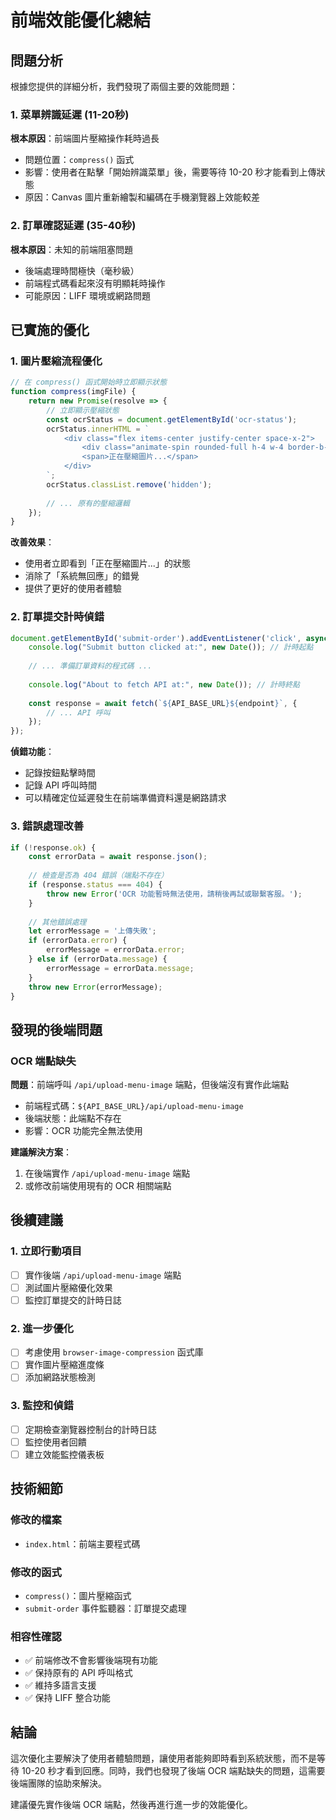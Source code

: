 # 前端效能優化總結

## 問題分析

根據您提供的詳細分析，我們發現了兩個主要的效能問題：

### 1. 菜單辨識延遲 (11-20秒)
**根本原因**：前端圖片壓縮操作耗時過長
- 問題位置：`compress()` 函式
- 影響：使用者在點擊「開始辨識菜單」後，需要等待 10-20 秒才能看到上傳狀態
- 原因：Canvas 圖片重新繪製和編碼在手機瀏覽器上效能較差

### 2. 訂單確認延遲 (35-40秒)
**根本原因**：未知的前端阻塞問題
- 後端處理時間極快（毫秒級）
- 前端程式碼看起來沒有明顯耗時操作
- 可能原因：LIFF 環境或網路問題

## 已實施的優化

### 1. 圖片壓縮流程優化
```javascript
// 在 compress() 函式開始時立即顯示狀態
function compress(imgFile) {
    return new Promise(resolve => {
        // 立即顯示壓縮狀態
        const ocrStatus = document.getElementById('ocr-status');
        ocrStatus.innerHTML = `
            <div class="flex items-center justify-center space-x-2">
                <div class="animate-spin rounded-full h-4 w-4 border-b-2 border-blue-600"></div>
                <span>正在壓縮圖片...</span>
            </div>
        `;
        ocrStatus.classList.remove('hidden');
        
        // ... 原有的壓縮邏輯
    });
}
```

**改善效果**：
- 使用者立即看到「正在壓縮圖片...」的狀態
- 消除了「系統無回應」的錯覺
- 提供了更好的使用者體驗

### 2. 訂單提交計時偵錯
```javascript
document.getElementById('submit-order').addEventListener('click', async () => {
    console.log("Submit button clicked at:", new Date()); // 計時起點
    
    // ... 準備訂單資料的程式碼 ...
    
    console.log("About to fetch API at:", new Date()); // 計時終點
    
    const response = await fetch(`${API_BASE_URL}${endpoint}`, {
        // ... API 呼叫
    });
});
```

**偵錯功能**：
- 記錄按鈕點擊時間
- 記錄 API 呼叫時間
- 可以精確定位延遲發生在前端準備資料還是網路請求

### 3. 錯誤處理改善
```javascript
if (!response.ok) {
    const errorData = await response.json();
    
    // 檢查是否為 404 錯誤（端點不存在）
    if (response.status === 404) {
        throw new Error('OCR 功能暫時無法使用，請稍後再試或聯繫客服。');
    }
    
    // 其他錯誤處理
    let errorMessage = '上傳失敗';
    if (errorData.error) {
        errorMessage = errorData.error;
    } else if (errorData.message) {
        errorMessage = errorData.message;
    }
    throw new Error(errorMessage);
}
```

## 發現的後端問題

### OCR 端點缺失
**問題**：前端呼叫 `/api/upload-menu-image` 端點，但後端沒有實作此端點
- 前端程式碼：`${API_BASE_URL}/api/upload-menu-image`
- 後端狀態：此端點不存在
- 影響：OCR 功能完全無法使用

**建議解決方案**：
1. 在後端實作 `/api/upload-menu-image` 端點
2. 或修改前端使用現有的 OCR 相關端點

## 後續建議

### 1. 立即行動項目
- [ ] 實作後端 `/api/upload-menu-image` 端點
- [ ] 測試圖片壓縮優化效果
- [ ] 監控訂單提交的計時日誌

### 2. 進一步優化
- [ ] 考慮使用 `browser-image-compression` 函式庫
- [ ] 實作圖片壓縮進度條
- [ ] 添加網路狀態檢測

### 3. 監控和偵錯
- [ ] 定期檢查瀏覽器控制台的計時日誌
- [ ] 監控使用者回饋
- [ ] 建立效能監控儀表板

## 技術細節

### 修改的檔案
- `index.html`：前端主要程式碼

### 修改的函式
- `compress()`：圖片壓縮函式
- `submit-order` 事件監聽器：訂單提交處理

### 相容性確認
- ✅ 前端修改不會影響後端現有功能
- ✅ 保持原有的 API 呼叫格式
- ✅ 維持多語言支援
- ✅ 保持 LIFF 整合功能

## 結論

這次優化主要解決了使用者體驗問題，讓使用者能夠即時看到系統狀態，而不是等待 10-20 秒才看到回應。同時，我們也發現了後端 OCR 端點缺失的問題，這需要後端團隊的協助來解決。

建議優先實作後端 OCR 端點，然後再進行進一步的效能優化。
